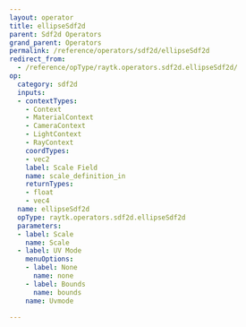 ```yaml
---
layout: operator
title: ellipseSdf2d
parent: Sdf2d Operators
grand_parent: Operators
permalink: /reference/operators/sdf2d/ellipseSdf2d
redirect_from:
  - /reference/opType/raytk.operators.sdf2d.ellipseSdf2d/
op:
  category: sdf2d
  inputs:
  - contextTypes:
    - Context
    - MaterialContext
    - CameraContext
    - LightContext
    - RayContext
    coordTypes:
    - vec2
    label: Scale Field
    name: scale_definition_in
    returnTypes:
    - float
    - vec4
  name: ellipseSdf2d
  opType: raytk.operators.sdf2d.ellipseSdf2d
  parameters:
  - label: Scale
    name: Scale
  - label: UV Mode
    menuOptions:
    - label: None
      name: none
    - label: Bounds
      name: bounds
    name: Uvmode

---
```

